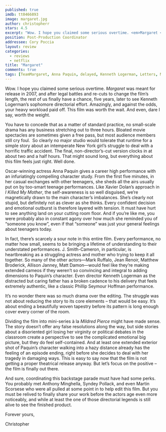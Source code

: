 ```yaml
---
published: true
imdb: tt0466893
image: margaret.jpg
author: christopherr
stars: 4.5
excerpt: "Wow. I hope you claimed some serious overtime. <em>Margaret </em>was meant for release in 2007, and after legal battles and re-cuts to change the film&rsquo;s length, the rest of us finally have a chance, five years, later to see Kenneth Logerman&rsquo;s sophomore directorial effort."
position: Post-Production Coordinator
addressee: Cory Poccia
layout: review
categories:
  - reviews
  - netflix
title: "Margaret"
comments: true
tags: [TeamMargaret, Anna Paquin, delayed, Kenneth Logerman, Letters, Margaret, Mayy Damon, netflix.ca, release, Team Margaret]
---
```

<p>Wow. I hope you claimed some serious overtime. <em>Margaret </em>was meant for release in 2007, and after legal battles and re-cuts to change the film&rsquo;s length, the rest of us finally have a chance, five years, later to see Kenneth Logerman&rsquo;s sophomore directorial effort. Amazingly, and against the odds, your heavy workload paid off. This film was worth the wait. And even, dare I say, worth the weight.</p>
<p>You have to concede that as a matter of standard practice, no small-scale drama has any business stretching out to three hours. Bloated movie spectacles are sometimes given a free pass, but most audience members still cry foul. &nbsp;So clearly no major studio would tolerate that runtime for a simple story about an intemperate New York girl&rsquo;s struggle to deal with a horrific traffic accident. The final, non-director&rsquo;s-cut version clocks in at about two and a half hours. That might sound long, but everything about this film feels just right. Well done.</p>
<p>Oscar-winning actress Anna Paquin gives a career high performance with an infuriatingly compelling character study. From the first five minutes, in her casual exchanges with other teenagers, she sheds all the airs usually put on by too-smart teenage performances. Like Xavier Dolan&rsquo;s approach in <em>I Killed My Mother</em>, the self-awareness is so well disguised, we&rsquo;re magnetically drawn to the main character&rsquo;s imbalances. She&rsquo;s clearly not stupid, but definitely not as clever as she thinks. Every confident decision and emotional outburst is therefore layered with tension. It must have hurt to see anything land on your cutting room floor. And if you&rsquo;re like me, you were probably also in constant agony over how much she reminded you of &ldquo;someone you know&rdquo;, even if that &ldquo;someone&rdquo; was just your general feelings about teenagers today.</p>
<p>In fact, there&rsquo;s scarcely a sour note in this entire film. Every performance, no matter how small, seems to be bringing a lifetime of understanding to their understated performances. J. Smith-Cameron, in particular, is heartbreaking as a struggling actress and mother who trying to keep it all together. So many of the other actors&mdash;Mark Ruffalo, Jean Renoir, Matthew Broderick, Allison Janney, Matt Damon&mdash;would feel like they&rsquo;re making extended cameos if they weren&rsquo;t so convincing and integral to adding dimensions to Paquin&rsquo;s character. Even director Kenneth Logerman as the distracted but caring father has a broken cadence to his delivery that feels extremely authentic, like a classic Phillip Seymour Hoffman performance.</p>
<p>It&rsquo;s no wonder there was so much drama over the editing. The struggle was not about reducing the story to its core elements &ndash; that would be easy. It&rsquo;s about ending a beautifully woven tapestry before its pattern is long enough cover every corner of the room.</p>
<p>Dividing the film into mini-series &agrave; la <em>Mildred Pierce</em> might have made sense. The story doesn&rsquo;t offer any false resolutions along the way, but side stories about a disoriented girl losing her virginity or political debates in the classroom create a perspective to see the complicated emotional big picture, but they do feel self-contained. And at least one extended exterior shot of Paquin&rsquo;s character walking into a hazy distance already has the feeling of an episode ending, right before she decides to deal with her tragedy in damaging ways. This is easy to say now that the film is not getting a proper theatrical release anyway. But let&rsquo;s focus on the positive &ndash; the film is finally out there.</p>
<p>And sure, coordinating this backstage parade must have had some perks. You probably met Anthony Minghella, Syndey Pollack, and even Martin Scorsese who were all pulled at some point in to help edit this film. But you must be relived to finally share your work before the actors age even more noticeably, and while at least the one of those directorial legends is still alive to see the finished product.</p>
<p>Forever yours,</p>
<p>Christopher</p>
